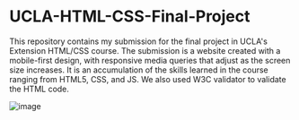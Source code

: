 # UCLA-HTML-CSS-Final-Project
This repository contains my submission for the final project in UCLA's Extension HTML/CSS course. The submission is a website created with a mobile-first design, with responsive media queries that adjust as the screen size increases. It is an accumulation of the skills learned in the course ranging from HTML5, CSS, and JS. We also used W3C validator to validate the HTML code. 

![image](https://github.com/user-attachments/assets/5aeab096-2858-4114-8e1f-027908b91386)
